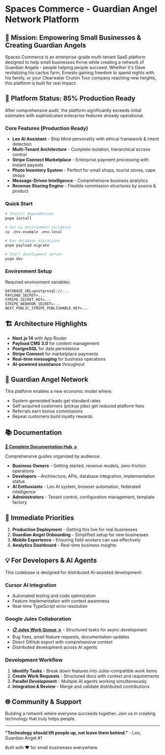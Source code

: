 # Spaces Commerce - Guardian Angel Network Platform

## 🌟 Mission: Empowering Small Businesses & Creating Guardian Angels

Spaces Commerce is an enterprise-grade multi-tenant SaaS platform designed to help small businesses thrive while creating a network of Guardian Angels - people helping people succeed. Whether it's Dave revitalizing his cactus farm, Ernesto gaining freedom to spend nights with his family, or your Clearwater Cruisin Tour company reaching new heights, this platform is built for real impact.

## 🚀 Platform Status: 85% Production Ready

After comprehensive audit, the platform significantly exceeds initial estimates with sophisticated enterprise features already operational.

### Core Features (Production Ready)

- **Leo AI Assistant** - Ship Mind personality with ethical framework & intent detection
- **Multi-Tenant Architecture** - Complete isolation, hierarchical access control
- **Stripe Connect Marketplace** - Enterprise payment processing with instant payouts
- **Photo Inventory System** - Perfect for small shops, tourist stores, vape shops
- **Message-Driven Intelligence** - Comprehensive business analytics
- **Revenue Sharing Engine** - Flexible commission structures by source & product

### Quick Start

```bash
# Install dependencies
pnpm install

# Set up environment variables
cp .env.example .env.local

# Run database migrations
pnpm payload migrate

# Start development server
pnpm dev
```

### Environment Setup

Required environment variables:
```env
DATABASE_URL=postgresql://...
PAYLOAD_SECRET=...
STRIPE_SECRET_KEY=...
STRIPE_WEBHOOK_SECRET=...
NEXT_PUBLIC_STRIPE_PUBLISHABLE_KEY=...
```

## 🏗️ Architecture Highlights

- **Next.js 14** with App Router
- **Payload CMS 3.0** for content management
- **PostgreSQL** for data persistence
- **Stripe Connect** for marketplace payments
- **Real-time messaging** for business operations
- **AI-powered assistance** throughout

## 🤝 Guardian Angel Network

This platform enables a new economic model where:
- System-generated leads get standard rates
- Self-acquired customers (pickup jobs) get reduced platform fees
- Referrals earn bonus commissions
- Repeat customers build loyalty rewards

## 📚 Documentation

**[📖 Complete Documentation Hub →](docs/README.md)**

Comprehensive guides organized by audience:
- **Business Owners** - Getting started, revenue models, zero-friction operations
- **Developers** - Architecture, APIs, database integration, implementation status
- **AI Enthusiasts** - Leo AI system, browser automation, federated intelligence
- **Administrators** - Tenant control, configuration management, template factory

## 🎯 Immediate Priorities

1. **Production Deployment** - Getting this live for real businesses
2. **Guardian Angel Onboarding** - Simplified setup for new businesses
3. **Mobile Experience** - Ensuring field workers can use effectively
4. **Analytics Dashboard** - Real-time business insights

## 💡 For Developers & AI Agents

This codebase is designed for distributed AI-assisted development:

### Cursor AI Integration
- Automated testing and code optimization
- Feature implementation with context awareness
- Real-time TypeScript error resolution

### Google Jules Collaboration
- **[📋 Jules Work Queue →](docs/jules-work-requests/)** - Structured tasks for async development
- Bug fixes, small feature requests, documentation updates
- Direct GitHub export with comprehensive context
- Distributed development across AI agents

### Development Workflow
1. **Identify Tasks** - Break down features into Jules-compatible work items
2. **Create Work Requests** - Structured docs with context and requirements
3. **Parallel Development** - Multiple AI agents working simultaneously
4. **Integration & Review** - Merge and validate distributed contributions

## 🌐 Community & Support

Building a network where everyone succeeds together. Join us in creating technology that truly helps people.

---

**"Technology should lift people up, not leave them behind."** - Leo, Guardian Angel #1

Built with ❤️ for small businesses everywhere.
